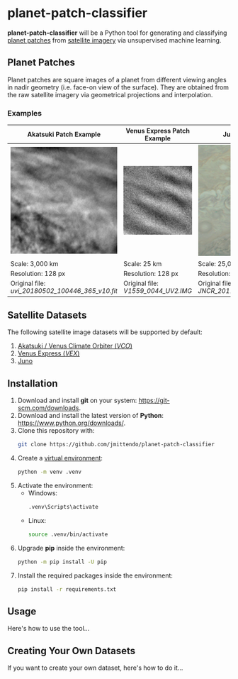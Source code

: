planet-patch-classifier
=======================

**planet-patch-classifier** will be a Python tool for generating
and classifying [planet patches](#planet-patches) from
[satellite imagery](#satellite-datasets) via unsupervised machine learning.

Planet Patches
--------------
Planet patches are square images of a planet from different viewing angles in nadir
geometry (i.e. face-on view of the surface). They are obtained from the raw satellite
imagery via geometrical projections and interpolation.

### Examples
| Akatsuki Patch Example                                  | Venus Express Patch Example                        | Juno Patch Example                                    |
| ------------------------------------------------------- | -------------------------------------------------- | ---------------------------------------------------   |
| <img src="docs/patch-example-vco.png" width="256">      | <img src="docs/patch-example-vex.png" width="256"> | <img src="docs/patch-example-juno.png" width="256">   |
| Scale: 3,000 km                                         | Scale: 25 km                                       | Scale: 25,000 km                                      |
| Resolution: 128 px                                      | Resolution: 128 px                                 | Resolution: 224 px                                    |
| Original file: <br /> *uvi_20180502_100446_365_v10.fit* | Original file: <br /> *V1559_0044_UV2.IMG*         | Original file: <br /> *JNCR_2017244_08C00121_V01.IMG* |

Satellite Datasets
-------------------
The following satellite image datasets will be supported by default:
1. [Akatsuki / Venus Climate Orbiter (*VCO*)](https://darts.isas.jaxa.jp/planet/project/akatsuki/)
2. [Venus Express (*VEX*)](https://www.cosmos.esa.int/web/psa/venus-express)
3. [Juno](https://pds-imaging.jpl.nasa.gov/portal/juno_mission.html)

Installation
------------
1. Download and install **git** on your system: https://git-scm.com/downloads.
2. Download and install the latest version of **Python**: https://www.python.org/downloads/.
3. Clone this repository with:
    ```sh
    git clone https://github.com/jmittendo/planet-patch-classifier
    ```
4. Create a [virtual environment](https://docs.python.org/3/library/venv.html):
    ```sh
    python -m venv .venv
    ```
5. Activate the environment:
    * Windows:
        ```sh
        .venv\Scripts\activate
        ```
    * Linux:
        ```sh
        source .venv/bin/activate
        ```
6. Upgrade **pip** inside the environment:
    ```sh
    python -m pip install -U pip
    ```
7. Install the required packages inside the environment:
    ```sh
    pip install -r requirements.txt
    ```
Usage
-----
Here's how to use the tool...

Creating Your Own Datasets
---------------------------
If you want to create your own dataset, here's how to do it...
